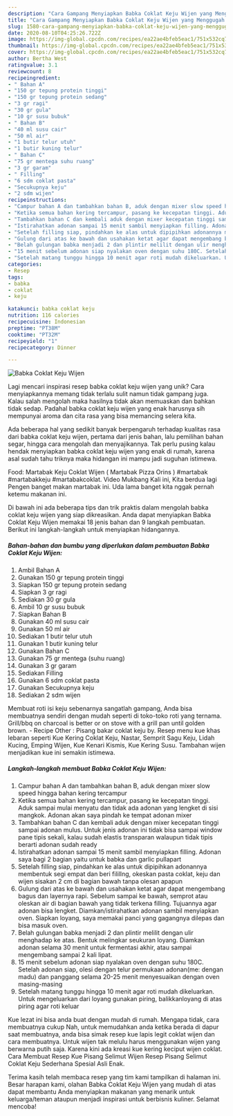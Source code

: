 ```yaml
---
description: "Cara Gampang Menyiapkan Babka Coklat Keju Wijen yang Menggugah Selera"
title: "Cara Gampang Menyiapkan Babka Coklat Keju Wijen yang Menggugah Selera"
slug: 1580-cara-gampang-menyiapkan-babka-coklat-keju-wijen-yang-menggugah-selera
date: 2020-08-10T04:25:26.722Z
image: https://img-global.cpcdn.com/recipes/ea22ae4bfeb5eac1/751x532cq70/babka-coklat-keju-wijen-foto-resep-utama.jpg
thumbnail: https://img-global.cpcdn.com/recipes/ea22ae4bfeb5eac1/751x532cq70/babka-coklat-keju-wijen-foto-resep-utama.jpg
cover: https://img-global.cpcdn.com/recipes/ea22ae4bfeb5eac1/751x532cq70/babka-coklat-keju-wijen-foto-resep-utama.jpg
author: Bertha West
ratingvalue: 3.1
reviewcount: 8
recipeingredient:
- " Bahan A"
- "150 gr tepung protein tinggi"
- "150 gr tepung protein sedang"
- "3 gr ragi"
- "30 gr gula"
- "10 gr susu bubuk"
- " Bahan B"
- "40 ml susu cair"
- "50 ml air"
- "1 butir telur utuh"
- "1 butir kuning telur"
- " Bahan C"
- "75 gr mentega suhu ruang"
- "3 gr garam"
- " Filling"
- "6 sdm coklat pasta"
- "Secukupnya keju"
- "2 sdm wijen"
recipeinstructions:
- "Campur bahan A dan tambahkan bahan B, aduk dengan mixer slow speed hingga bahan kering tercampur"
- "Ketika semua bahan kering tercampur, pasang ke kecepatan tinggi. Aduk sampai mulai menyatu dan tidak ada adonan yang lengket di sisi mangkok. Adonan akan saya pindah ke tempat adonan mixer"
- "Tambahkan bahan C dan kembali aduk dengan mixer kecepatan tinggi sampai adonan mulus. Untuk jenis adonan ini tidak bisa sampai window pane tipis sekali, kalau sudah elastis transparan walaupun tidak tipis berarti adonan sudah ready"
- "Istirahatkan adonan sampai 15 menit sambil menyiapkan filling. Adonan saya bagi 2 bagian yaitu untuk babka dan garlic pullapart"
- "Setelah filling siap, pindahkan ke alas untuk dipipihkan adonannya membentuk segi empat dan beri filillng, okeskan pasta coklat, keju dan wijen sisakan 2 cm di bagian bawah tanpa olesan apapun"
- "Gulung dari atas ke bawah dan usahakan ketat agar dapat mengembang bagus dan layernya rapi. Sebelum sampai ke bawah, semprot atau oleskan air di bagian bawah yang tidak terkena filling. Tujuannya agar adonan bisa lengket. Diamkan/istirahatkan adonan sambil menyiapkan oven. Siapkan loyang, saya memakai panci yang gagangnya dilepas dan bisa masuk oven."
- "Belah gulungan babka menjadi 2 dan plintir melilit dengan ulir menghadap ke atas. Bentuk melingkar seukuran loyang. Diamkan adonan selama 30 menit untuk fermentasi akhir, atau sampai mengembang sampai 2 kali lipat."
- "15 menit sebelum adonan siap nyalakan oven dengan suhu 180C. Setelah adonan siap, olesi dengan telur permukaan adonan(me: dengan madu) dan panggang selama 20-25 menit menyesuaikan dengan oven masing-masing"
- "Setelah matang tunggu hingga 10 menit agar roti mudah dikeluarkan. Untuk mengeluarkan dari loyang gunakan piring, balikkanloyang di atas piring agar roti keluar"
categories:
- Resep
tags:
- babka
- coklat
- keju

katakunci: babka coklat keju 
nutrition: 116 calories
recipecuisine: Indonesian
preptime: "PT38M"
cooktime: "PT32M"
recipeyield: "1"
recipecategory: Dinner

---
```



![Babka Coklat Keju Wijen](https://img-global.cpcdn.com/recipes/ea22ae4bfeb5eac1/751x532cq70/babka-coklat-keju-wijen-foto-resep-utama.jpg)

Lagi mencari inspirasi resep babka coklat keju wijen yang unik? Cara menyiapkannya memang tidak terlalu sulit namun tidak gampang juga. Kalau salah mengolah maka hasilnya tidak akan memuaskan dan bahkan tidak sedap. Padahal babka coklat keju wijen yang enak harusnya sih mempunyai aroma dan cita rasa yang bisa memancing selera kita.

Ada beberapa hal yang sedikit banyak berpengaruh terhadap kualitas rasa dari babka coklat keju wijen, pertama dari jenis bahan, lalu pemilihan bahan segar, hingga cara mengolah dan menyajikannya. Tak perlu pusing kalau hendak menyiapkan babka coklat keju wijen yang enak di rumah, karena asal sudah tahu triknya maka hidangan ini mampu jadi suguhan istimewa.

Food: Martabak Keju Coklat Wijen ( Martabak Pizza Orins ) #martabak #martabakkeju #martabakcoklat. Video Mukbang Kali ini, Kita berdua lagi Pengen banget makan martabak ini. Uda lama banget kita nggak pernah ketemu makanan ini.


Di bawah ini ada beberapa tips dan trik praktis dalam mengolah babka coklat keju wijen yang siap dikreasikan. Anda dapat menyiapkan Babka Coklat Keju Wijen memakai 18 jenis bahan dan 9 langkah pembuatan. Berikut ini langkah-langkah untuk menyiapkan hidangannya.

<!--inarticleads1-->

##### Bahan-bahan dan bumbu yang diperlukan dalam pembuatan Babka Coklat Keju Wijen:

1. Ambil  Bahan A
1. Gunakan 150 gr tepung protein tinggi
1. Siapkan 150 gr tepung protein sedang
1. Siapkan 3 gr ragi
1. Sediakan 30 gr gula
1. Ambil 10 gr susu bubuk
1. Siapkan  Bahan B
1. Gunakan 40 ml susu cair
1. Gunakan 50 ml air
1. Sediakan 1 butir telur utuh
1. Gunakan 1 butir kuning telur
1. Gunakan  Bahan C
1. Gunakan 75 gr mentega (suhu ruang)
1. Gunakan 3 gr garam
1. Sediakan  Filling
1. Gunakan 6 sdm coklat pasta
1. Gunakan Secukupnya keju
1. Sediakan 2 sdm wijen


Membuat roti isi keju sebenarnya sangatlah gampang, Anda bisa membuatnya sendiri dengan mudah seperti di toko-toko roti yang ternama. Grill/bbq on charcoal is better or on stove with a grill pan until golden brown. - Recipe Other : Pisang bakar coklat keju by. Resep menu kue khas lebaran seperti Kue Kering Coklat Keju, Nastar, Semprit Sagu Keju, Lidah Kucing, Emping Wijen, Kue Kenari Kismis, Kue Kering Susu. Tambahan wijen menjadikan kue ini semakin istimewa. 

<!--inarticleads2-->

##### Langkah-langkah membuat Babka Coklat Keju Wijen:

1. Campur bahan A dan tambahkan bahan B, aduk dengan mixer slow speed hingga bahan kering tercampur
1. Ketika semua bahan kering tercampur, pasang ke kecepatan tinggi. Aduk sampai mulai menyatu dan tidak ada adonan yang lengket di sisi mangkok. Adonan akan saya pindah ke tempat adonan mixer
1. Tambahkan bahan C dan kembali aduk dengan mixer kecepatan tinggi sampai adonan mulus. Untuk jenis adonan ini tidak bisa sampai window pane tipis sekali, kalau sudah elastis transparan walaupun tidak tipis berarti adonan sudah ready
1. Istirahatkan adonan sampai 15 menit sambil menyiapkan filling. Adonan saya bagi 2 bagian yaitu untuk babka dan garlic pullapart
1. Setelah filling siap, pindahkan ke alas untuk dipipihkan adonannya membentuk segi empat dan beri filillng, okeskan pasta coklat, keju dan wijen sisakan 2 cm di bagian bawah tanpa olesan apapun
1. Gulung dari atas ke bawah dan usahakan ketat agar dapat mengembang bagus dan layernya rapi. Sebelum sampai ke bawah, semprot atau oleskan air di bagian bawah yang tidak terkena filling. Tujuannya agar adonan bisa lengket. Diamkan/istirahatkan adonan sambil menyiapkan oven. Siapkan loyang, saya memakai panci yang gagangnya dilepas dan bisa masuk oven.
1. Belah gulungan babka menjadi 2 dan plintir melilit dengan ulir menghadap ke atas. Bentuk melingkar seukuran loyang. Diamkan adonan selama 30 menit untuk fermentasi akhir, atau sampai mengembang sampai 2 kali lipat.
1. 15 menit sebelum adonan siap nyalakan oven dengan suhu 180C. Setelah adonan siap, olesi dengan telur permukaan adonan(me: dengan madu) dan panggang selama 20-25 menit menyesuaikan dengan oven masing-masing
1. Setelah matang tunggu hingga 10 menit agar roti mudah dikeluarkan. Untuk mengeluarkan dari loyang gunakan piring, balikkanloyang di atas piring agar roti keluar


Kue lezat ini bisa anda buat dengan mudah di rumah. Mengapa tidak, cara membuatnya cukup Nah, untuk memudahkan anda ketika berada di dapur saat membuatnya, anda bisa simak resep kue lapis legit coklat wijen dan cara membuatnya. Untuk wijen tak melulu harus menggunakan wijen yang berwarna putih saja. Karena kini ada kreasi kue kering keciput wijen coklat. Cara Membuat Resep Kue Pisang Selimut Wijen  Resep Pisang Selimut Coklat Keju Sederhana Spesial Asli Enak. 

Terima kasih telah membaca resep yang tim kami tampilkan di halaman ini. Besar harapan kami, olahan Babka Coklat Keju Wijen yang mudah di atas dapat membantu Anda menyiapkan makanan yang menarik untuk keluarga/teman ataupun menjadi inspirasi untuk berbisnis kuliner. Selamat mencoba!
